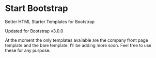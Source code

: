 Start Bootstrap
==============

Better HTML Starter Templates for Bootstrap

Updated for Bootstrap v3.0.0

At the moment the only templates available are the company front page template and the bare template. I'll be adding more soon. Feel free to use these for any purpose.
